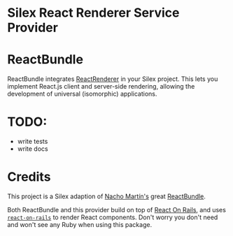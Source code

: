# Silex React Renderer Service Provider 

# ReactBundle

ReactBundle integrates [ReactRenderer](https://github.com/Limenius/ReactRenderer) in your Silex project. This lets you implement React.js client and server-side rendering, allowing the development of universal (isomorphic) applications.

# TODO:

* write tests
* write docs

# Credits

This project is a Silex adaption of [Nacho Martín's](https://github.com/nacmartin) great [ReactBundle](https://github.com/Limenius/ReactBundle).

Both ReactBundle and this provider build on top of [React On Rails](https://github.com/shakacode/react_on_rails), and uses [`react-on-rails`](https://www.npmjs.com/package/react-on-rails) to render React components. Don't worry you don't need and won't see any Ruby when using this package. 

